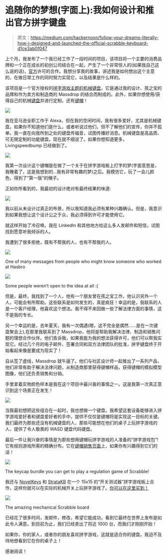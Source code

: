 # 追随你的梦想(字面上):我如何设计和推出官方拼字键盘

> 原文：<https://medium.com/hackernoon/follow-your-dreams-literally-how-i-designed-and-launched-the-official-scrabble-keyboard-d1ce3ab0f047>

上个月，我发布了一个我已经工作了一段时间的项目，该项目将一个主要的消费品牌和一个正在成长的初创公司结合在一起，产生了一个非常惊人的(如果我自己这么说的话)，[官方](https://hackernoon.com/tagged/officially)许可的合作。我想分享我的故事，讲述我是如何想出这个主意的，在做日常工作的同时努力实现它，以及结果是什么样的。

该项目是一个官方授权的[拼字游戏主题的机械键盘](http://dro.ps/b/VTmOeqQ/t?mode=guest_open)，它是通过我的设计、孩之宝的品牌和作为卖方和制造商的 Massdrop 的结合而制成的。此外，如果你想使用/获得自己的机械[键盘](https://hackernoon.com/tagged/keyboard)并进行定制，还有[键帽](http://dro.ps/b/GUqOeqQ/t?mode=guest_open)！

![](img/37310423ed51bdec50f6e24a2c9d4060.png)

我在亚马逊全职工作于 Alexa，但在我的空闲时间，我有很多爱好，尤其是机械键盘。如果你不知道他们是什么，或者听说过他们，但不了解他们的宣传，你并不孤单。我一直在向我所到之处的键盘传福音，试图传播好消息。机械键盘是高品质、可无限定制的功能键盘。现在就不细说了。如果你想知道更多，Livingspeedbump 已经做到了。

![](img/b13698d22c356cf91f6c221ac56bdfe4.png)

我第一次设计这个键帽是在做了一个关于在拼字游戏板上打字的梦(字面意思是，我睡着了，这是我想到的…我有非常有趣的梦)之后。我模仿它，玩了一会儿颜色，得到了“第一版”的帽子。

正如你所看到的，我最初的设计绝对有最终结果的味道:

![](img/98c9e1fa3362313554a2aea1adfd162a.png)

我以前从未设计过真正的布景，所以我知道我必须有某种兴趣确认。但是，我意识到如果我想让这个设计公之于众，我必须得到许可才能使用它。

就这样开始了冷召唤。我在 LinkedIn 和其他地方给这么多人发邮件和短信，试图找到愿意听我倾诉的人。

我遭到了很多拒绝，既有不帮我的人，也有不帮我的人。

![](img/bd3aedc34eb513ced5cb5773d9f742fa.png)

One of many messages from people who might know someone who worked at Hasbro

![](img/ff4d2d9ce71ff15da296d879cbe56c93.png)

Some people weren’t open to the idea at all :(

但是，最终，我找到了一个人，他有一个朋友曾在孩之宝工作，他认识另外一个人，可能会有所帮助。这些联系是如何发生的，真是疯狂！幸运的是，我联系的人是一个客户经理，他喜欢这个想法。我不得不来回做一些了解法律方面的事情，这不是我的专长。

另一个幸运的是，去年夏天，我有一次偶遇(嗯，这不完全是偶然……是在一次键盘聚会上),在那里我联系到了 Massdrop，他将是帮助我解决法律、制造和销售问题的理想合作伙伴。他们告诉我，如果我能为我的想法获得许可，他们可以帮我实现它。经过几个月的电子邮件、签署合同和双方法律团队的批准，拼字键盘终于开始看起来像是要成为现实了！

自从签了虚线，Massdrop 就牛逼了。他们与社区设计师一起推出了一系列产品，他们非常有助于解决法律问题，从制造商那里获得键帽样品，获得键帽的模拟模型图像，他们还负责销售和分销。

手里拿着实物颜色样本是我在这个项目中最兴奋的事情之一。这是我第一次真正意识到这个场景正在发生！

![](img/64706e66b676e4af6702f8a72e02d959.png)

当我最初想把这些组合在一起时，我也想做一个键盘。我希望这套设备能够进入拼字游戏爱好者和键盘爱好者的手中，提供不仅仅是键帽将是实现这一目标的关键。我们最终为那些还没有机械键盘的人，那些可能想在他们的桌子上玩拼字游戏的人，提供了令人敬畏的 WASD 键盘代码键盘。

最后一件让我兴奋的事情是为那些想用键帽玩拼字游戏的人准备的“拼字游戏包”!它有规则游戏所需的精确分布。它在[键帽销售页面](http://dro.ps/b/GUqOeqQ/t?mode=guest_open)上，如果你有兴趣得到它们的话！

![](img/ed46a3083ea3b00ec8c5a696617e6d6e.png)

The keycap bundle you can get to play a regulation game of Scrabble!

我还与 [NovelKeys](http://novelkeys.xyz/) 和 [StrataKB](https://stratakb.com/) 在一个 15x15 的“开关测试器”拼字游戏板上合作，这样你就可以在实际的机械开关上玩拼字游戏了。[你可以在这里买到！](https://novelkeys.xyz/collections/group-buys/products/xda-scrabble-board-gb)

![](img/b678e133ae6c7363dc06911ee5efaffe.png)

The amazing mechanical Scrabble board

已经花了很多时间，发邮件，修改，希望它能成功，看到它最终在世界上发布是如此令人满意。到目前为止，我们已经卖出了将近 1000 台，而我们才刚刚开始！

如果你，你的家人，或者你的朋友喜欢拼字游戏，这就是适合你的键盘。我迫不及待地想看到它在你的桌子上！

感谢阅读！